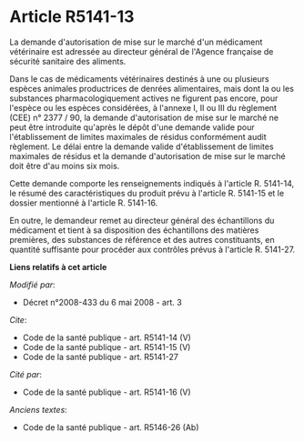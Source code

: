 # Article R5141-13

La demande d'autorisation de mise sur le marché d'un médicament vétérinaire est adressée au directeur général de l'Agence
française de sécurité sanitaire des aliments. 

Dans le cas de médicaments vétérinaires destinés à une ou plusieurs espèces animales productrices de denrées alimentaires,
mais dont la ou les substances pharmacologiquement actives ne figurent pas encore, pour l'espèce ou les espèces considérées,
à l'annexe I, II ou III du règlement (CEE) n° 2377 / 90, la demande d'autorisation de mise sur le marché ne peut être
introduite qu'après le dépôt d'une demande valide pour l'établissement de limites maximales de résidus conformément audit
règlement. Le délai entre la demande valide d'établissement de limites maximales de résidus et la demande d'autorisation de
mise sur le marché doit être d'au moins six mois. 

Cette demande comporte les renseignements indiqués à l'article R. 5141-14, le résumé des caractéristiques du produit prévu à
l'article R. 5141-15 et le dossier mentionné à l'article R. 5141-16. 

En outre, le demandeur remet au directeur général des échantillons du médicament et tient à sa disposition des échantillons
des matières premières, des substances de référence et des autres constituants, en quantité suffisante pour procéder aux
contrôles prévus à l'article R. 5141-27.

**Liens relatifs à cet article**

_Modifié par_:

  - Décret n°2008-433 du 6 mai 2008 - art. 3

_Cite_:

  - Code de la santé publique - art. R5141-14 (V)
  - Code de la santé publique - art. R5141-15 (V)
  - Code de la santé publique - art. R5141-27

_Cité par_:

  - Code de la santé publique - art. R5141-16 (V)

_Anciens textes_:

  - Code de la santé publique - art. R5146-26 (Ab)
